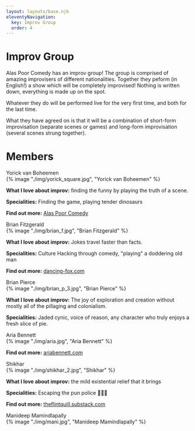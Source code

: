 ```yaml
---
layout: layouts/base.njk
eleventyNavigation:
  key: Improv Group
  order: 4
---
```


# Improv Group

Alas Poor Comedy has an improv group! The group is comprised of amazing improvisers of different nationalities. Together they peform (in English!) a show which will be completely improvised! Nothing is written down, everything is made up on the spot.

Whatever they do will be performed live for the very first time, and both for the last time.

What they have agreed on is that it will be a combination of short-form improvisation (separate scenes or games) and long-form improvisation (several scenes strung together).

# Members

<div class="cards">
  <div class="card-30">
    <div class="center-text-container">
      <div class="card-title">
        Yorick van Boheemen
      </div>
    </div>
    <div class="card-image-container">
      <div class="card-image">
        {% image "./img/yorick_square.jpg", "Yorick van Boheemen" %}
      </div>
    </div>
    <div class="center-text-container">
      <p></p>
      <p><b>What I love about improv:</b> finding the funny by playing the truth of a scene.</p>
      <p><b>Specialities:</b> Finding the game, playing tender dinosaurs</p>
      <p><b>Find out more:</b> <a href="/">Alas Poor Comedy</a></p>
    </div>
  </div>

  <div class="card-30">
    <div class="center-text-container">
      <div class="card-title">
        Brian Fitzgerald
      </div>
    </div>
    <div class="card-image-container">
      <div class="card-image">
        {% image "./img/brian_f.jpg", "Brian Fitzgerald" %}
      </div>
    </div>
    <div class="center-text-container">
      <p></p>
      <p><b>What I love about improv:</b> Jokes travel faster than facts.</p>
      <p><b>Specialities:</b> Culture Hacking through comedy, "playing" a doddering old man</p>
      <p><b>Find out more:</b> <a href="https://www.dancing-fox.com">dancing-fox.com</a></p>
    </div>
  </div>

  <div class="card-30">
    <div class="center-text-container">
      <div class="card-title">
        Brian Pierce
      </div>
    </div>
    <div class="card-image-container">
      <div class="card-image">
        {% image "./img/brian_p_3.jpg", "Brian Pierce" %}
      </div>
    </div>
    <div class="center-text-container">
      <p></p>
      <p></p>
      <p><b>What I love about improv:</b> The joy of exploration and creation without mostly all of the pillaging and colonialism.</p>
      <p><b>Specialities:</b> Jaded cynic, voice of reason, any character who truly enjoys a fresh slice of pie.</p>
    </div>
  </div>

  <div class="card-30">
    <div class="center-text-container">
      <div class="card-title">
        Aria Bennett
      </div>
    </div>
    <div class="card-image-container">
      <div class="card-image">
        {% image "./img/aria.jpg", "Aria Bennett" %}
      </div>
    </div>
    <div class="center-text-container">
      <p></p>
      <!-- <p><b>Specialities:</b> </p> -->
      <p><b>Find out more:</b> <a href="https://ariabennett.com">ariabennett.com</a></p>
    </div>
  </div>

  <div class="card-30">
    <div class="center-text-container">
      <div class="card-title">
        Shikhar
      </div>
    </div>
    <div class="card-image-container">
      <div class="card-image">
        {% image "./img/shikhar_2.jpg", "Shikhar" %}
      </div>
    </div>
    <div class="center-text-container">
      <p></p>
      <p><b>What I love about improv:</b> the mild existential relief that it brings</p>
      <p><b>Specialities:</b> Escaping the pun police 👮🏽‍♂️</p>
      <p><b>Find out more:</b> <a href="theflintquill.substack.com">theflintquill.substack.com</a></p>
</div>

  </div>

  <div class="card-30">
    <div class="center-text-container">
      <div class="card-title">
         Manideep Mamindlapally
      </div>
    </div>
    <div class="card-image-container">
      <div class="card-image">
        {% image "./img/mani.jpg", "Manideep Mamindlapally" %}
      </div>
    </div>
    <div class="center-text-container">
      <!-- <p></p>
      <p></p>
      <p><b>Specialities:</b> </p>
      <p><b>Find out more:</b> <a href=""></a></p> -->
    </div>
  </div>

  <!-- <div class="card-30">
    <div class="center-text-container">
      <div class="card-title">
        NAME
      </div>
    </div>
    <div class="card-image-container">
      <div class="card-image">

      </div>
    </div>
    <div class="center-text-container">
      <p></p>
      <p></p>
      <p><b>Specialities:</b> </p>
      <p><b>Find out more:</b> <a href=""></a></p>
    </div>
  </div> -->

  <!-- <div class="card-30">
    <div class="center-both-dir-container">
      <h1><i>More members to follow soon...</i></h1>
    </div> -->

  </div>
</div>
